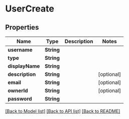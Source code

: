 # UserCreate

## Properties
Name | Type | Description | Notes
------------ | ------------- | ------------- | -------------
**username** | **String** |  | 
**type** | **String** |  | 
**displayName** | **String** |  | 
**description** | **String** |  | [optional] 
**email** | **String** |  | [optional] 
**ownerId** | **String** |  | [optional] 
**password** | **String** |  | 

[[Back to Model list]](../README.md#documentation-for-models) [[Back to API list]](../README.md#documentation-for-api-endpoints) [[Back to README]](../README.md)


